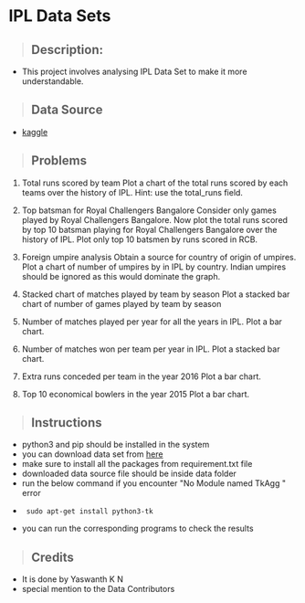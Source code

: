 # IPL Data Sets

>## Description:
  
 * This project involves analysing IPL Data Set to make it more understandable.
 >## Data Source
  * [kaggle](https://www.kaggle.com/manasgarg/ipl/version/5)

>## Problems

   1. Total runs scored by team
Plot a chart of the total runs scored by each teams over the history of IPL. Hint: use the total_runs field.

1. Top batsman for Royal Challengers Bangalore
Consider only games played by Royal Challengers Bangalore. Now plot the total runs scored by top 10 batsman playing for Royal Challengers Bangalore over the history of IPL.
Plot only top 10 batsmen by runs scored in RCB.

1. Foreign umpire analysis
Obtain a source for country of origin of umpires. Plot a chart of number of umpires by in IPL by country. Indian umpires should be ignored as this would dominate the graph.

1. Stacked chart of matches played by team by season
Plot a stacked bar chart of
number of games played
by team
by season
1. Number of matches played per year for all the years in IPL.
Plot a bar chart.

1. Number of matches won per team per year in IPL.
Plot a stacked bar chart.

1. Extra runs conceded per team in the year 2016
Plot a bar chart.

1. Top 10 economical bowlers in the year 2015
Plot a bar chart.

>## Instructions 
 * python3 and pip should be installed in the system
 * you can download data set from [here](https://www.kaggle.com/manasgarg/ipl/version/5)
 * make sure to install all the packages from requirement.txt file
 * downloaded data source file should be inside data folder
 * run the below command if you encounter "No Module named TkAgg " error
 * ```
    sudo apt-get install python3-tk
   ```
 * you can run the corresponding programs to check the results
  
> ## Credits 

* It is done by Yaswanth K N
* special mention to the Data Contributors

